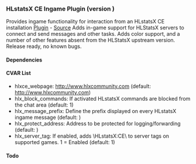 ### HLstatsX CE Ingame Plugin (version )
Provides ingame functionality for interaction from an HLstatsX CE installation
[Plugin](plugins/hlstatsx.smx?raw=true) - [Source](scripting/hlstatsx.sp)
Adds in-game support for HLStatsX servers to connect and send messages and other tasks. Adds color support, and a number of other features absent from the HLStatsX upstream version. Release ready, no known bugs.
#### Dependencies
#### CVAR List
 * hlxce_webpage: http://www.hlxcommunity.com (default: http://www.hlxcommunity.com)
 * hlx_block_commands: If activated HLstatsX commands are blocked from the chat area (default: 1)
 * hlx_message_prefix: Define the prefix displayed on every HLstatsX ingame message (default: )
 * hlx_protect_address: Address to be protected for logging/forwarding (default: )
 * hlx_server_tag: If enabled, adds \HLstatsX:CE\ to server tags on supported games. 1 = Enabled  (default: 1)
#### Todo
